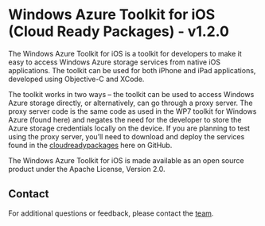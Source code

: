 Windows Azure Toolkit for iOS (Cloud Ready Packages) - v1.2.0
===

The Windows Azure Toolkit for iOS is a toolkit for developers to make it easy to access Windows Azure storage services from native iOS applications.  The toolkit can be used for both iPhone and iPad applications, developed using Objective-C and XCode.  

The toolkit works in two ways – the toolkit can be used to access Windows Azure storage directly, or alternatively, can go through a proxy server.  The proxy server code is the same code as used in the WP7 toolkit for Windows Azure (found here) and negates the need for the developer to store the Azure storage credentials locally on the device.  If you are planning to test using the proxy server, you’ll need to download and deploy the services found in the [cloudreadypackages](https://github.com/microsoft-dpe/cloudreadypackages) here on GitHub.   

The Windows Azure Toolkit for iOS is made available as an open source product under the Apache License, Version 2.0.  

## Contact

For additional questions or feedback, please contact the [team](mailto:wwegner@microsoft.com).